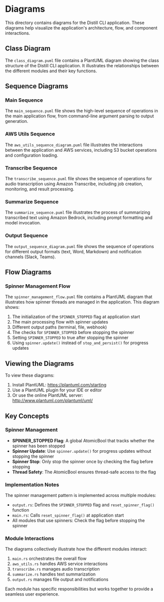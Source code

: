 # Diagrams

This directory contains diagrams for the Distill CLI application. These diagrams help visualize the application's architecture, flow, and component interactions.

## Class Diagram

The `class_diagram.puml` file contains a PlantUML diagram showing the class structure of the Distill CLI application. It illustrates the relationships between the different modules and their key functions.

## Sequence Diagrams

### Main Sequence

The `main_sequence.puml` file shows the high-level sequence of operations in the main application flow, from command-line argument parsing to output generation.

### AWS Utils Sequence

The `aws_utils_sequence_diagram.puml` file illustrates the interactions between the application and AWS services, including S3 bucket operations and configuration loading.

### Transcribe Sequence

The `transcribe_sequence.puml` file shows the sequence of operations for audio transcription using Amazon Transcribe, including job creation, monitoring, and result processing.

### Summarize Sequence

The `summarize_sequence.puml` file illustrates the process of summarizing transcribed text using Amazon Bedrock, including prompt formatting and model invocation.

### Output Sequence

The `output_sequence_diagram.puml` file shows the sequence of operations for different output formats (text, Word, Markdown) and notification channels (Slack, Teams).

## Flow Diagrams

### Spinner Management Flow

The `spinner_management_flow.puml` file contains a PlantUML diagram that illustrates how spinner threads are managed in the application. This diagram shows:

1. The initialization of the `SPINNER_STOPPED` flag at application start
2. The main processing flow with spinner updates
3. Different output paths (terminal, file, webhook)
4. The checks for `SPINNER_STOPPED` before stopping the spinner
5. Setting `SPINNER_STOPPED` to true after stopping the spinner
6. Using `spinner.update()` instead of `stop_and_persist()` for progress updates

## Viewing the Diagrams

To view these diagrams:

1. Install PlantUML: https://plantuml.com/starting
2. Use a PlantUML plugin for your IDE or editor
3. Or use the online PlantUML server: http://www.plantuml.com/plantuml/uml/

## Key Concepts

### Spinner Management

- **SPINNER_STOPPED Flag**: A global AtomicBool that tracks whether the spinner has been stopped
- **Spinner Update**: Use `spinner.update()` for progress updates without stopping the spinner
- **Spinner Stop**: Only stop the spinner once by checking the flag before stopping
- **Thread Safety**: The AtomicBool ensures thread-safe access to the flag

### Implementation Notes

The spinner management pattern is implemented across multiple modules:

- `output.rs`: Defines the `SPINNER_STOPPED` flag and `reset_spinner_flag()` function
- `main.rs`: Calls `reset_spinner_flag()` at application start
- All modules that use spinners: Check the flag before stopping the spinner

### Module Interactions

The diagrams collectively illustrate how the different modules interact:

1. `main.rs` orchestrates the overall flow
2. `aws_utils.rs` handles AWS service interactions
3. `transcribe.rs` manages audio transcription
4. `summarize.rs` handles text summarization
5. `output.rs` manages file output and notifications

Each module has specific responsibilities but works together to provide a seamless user experience.